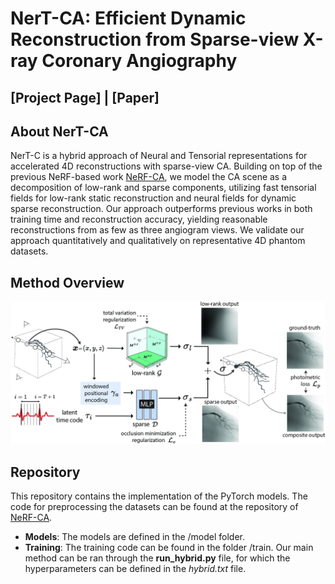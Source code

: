# NerT-CA: Efficient Dynamic Reconstruction from Sparse-view X-ray Coronary Angiography

## [Project Page] | [Paper]

## About NerT-CA
NerT-C is a hybrid approach of Neural and Tensorial representations for accelerated 4D reconstructions with sparse-view CA. Building on top of the previous NeRF-based work [NeRF-CA](https://github.com/kirstenmaas/NeRF-CA), we model the CA scene as a decomposition of low-rank and sparse components, utilizing fast tensorial fields for low-rank static reconstruction and neural fields for dynamic sparse reconstruction. Our approach outperforms previous works in both training time and reconstruction accuracy, yielding reasonable reconstructions from as few as three angiogram views. We validate our approach quantitatively and
qualitatively on representative 4D phantom datasets.

## Method Overview
![Overview of the method](https://github.com/kirstenmaas/NerT-CA/blob/main/imgs/overview.jpg)

## Repository
This repository contains the implementation of the PyTorch models. The code for preprocessing the datasets can be found at the repository of [NeRF-CA](https://github.com/kirstenmaas/NeRF-CA). 

- <b>Models</b>: The models are defined in the /model folder.
- <b>Training</b>: The training code can be found in the folder /train. Our main method can be ran through the <b>run_hybrid.py</b> file, for which the hyperparameters can be defined in the <i>hybrid.txt</i> file.